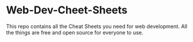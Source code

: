 # Web-Dev-Cheet-Sheets
This repo contains all the Cheat Sheets you need for web development. All the things are free and open source for everyone to use.
